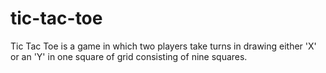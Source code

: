 # tic-tac-toe
Tic Tac Toe is a game in which two players take turns in drawing either 'X' or an 'Y' in one square of grid consisting of nine squares.
